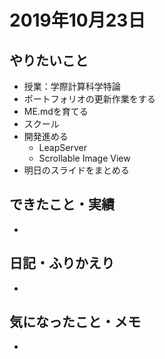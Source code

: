 # 2019年10月23日

## やりたいこと

- 授業：学際計算科学特論
- ポートフォリオの更新作業をする
- ME.mdを育てる
- スクール
- 開発進める
  - LeapServer
  - Scrollable Image View
- 明日のスライドをまとめる

## できたこと・実績

- 

## 日記・ふりかえり

- 

## 気になったこと・メモ

- 
